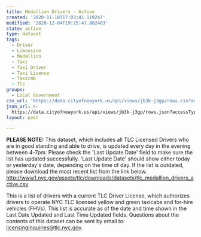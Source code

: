 ```yaml
---
title: Medallion Drivers - Active
created: '2020-11-10T17:03:41.119247'
modified: '2020-12-04T19:25:47.802403'
state: active
type: dataset
tags:
  - Driver
  - Limousine
  - Medallion
  - Taxi
  - Taxi Driver
  - Taxi License
  - Taxicab
  - Tlc
groups:
  - Local Government
csv_url: 'https://data.cityofnewyork.us/api/views/jb3k-j3gp/rows.csv?accessType=DOWNLOAD'
json_url: >-
  https://data.cityofnewyork.us/api/views/jb3k-j3gp/rows.json?accessType=DOWNLOAD
layout: post

---
```

<b>PLEASE NOTE:</b> This dataset, which includes all TLC Licensed Drivers who are in good standing and able to drive, is updated every day in the evening between 4-7pm. Please check the 'Last Update Date' field to make sure the list has updated successfully. 'Last Update Date'  should show either today or yesterday's date, depending on the time of day. If the list is outdated, please download the most recent list from the link below. 
http://www1.nyc.gov/assets/tlc/downloads/datasets/tlc_medallion_drivers_active.csv

This is a list of drivers with a current TLC Driver License, which authorizes drivers to operate NYC TLC licensed yellow and green taxicabs and for-hire vehicles (FHVs). This list is accurate as of the date and time shown in the Last Date Updated and Last Time Updated fields. Questions about the contents of this dataset can be sent by email to: licensinginquiries@tlc.nyc.gov.
